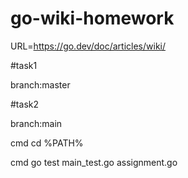 # go-wiki-homework

URL=https://go.dev/doc/articles/wiki/

#task1

branch:master

#task2

branch:main

cmd cd %PATH%

cmd go test main_test.go assignment.go



